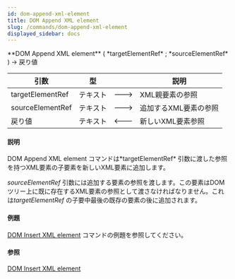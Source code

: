```yaml
---
id: dom-append-xml-element
title: DOM Append XML element
slug: /commands/dom-append-xml-element
displayed_sidebar: docs
---
```


<!--REF #_command_.DOM Append XML element.Syntax-->**DOM Append XML element** ( *targetElementRef* ; *sourceElementRef* ) -> 戻り値<!-- END REF-->
<!--REF #_command_.DOM Append XML element.Params-->
| 引数 | 型 |  | 説明 |
| --- | --- | --- | --- |
| targetElementRef | テキスト | &#x1F852; | XML親要素の参照 |
| sourceElementRef | テキスト | &#x1F852; | 追加するXML要素の参照 |
| 戻り値 | テキスト | &#x1F850; | 新しいXML要素参照 |

<!-- END REF-->

#### 説明 

<!--REF #_command_.DOM Append XML element.Summary-->DOM Append XML element コマンドは*targetElementRef* 引数に渡した参照を持つXML要素の子要素を新しいXML要素に追加します。<!-- END REF--> 

*sourceElementRef* 引数には追加する要素の参照を渡します。この要素はDOMツリー上に既に存在するXML要素の参照として渡さなければなりません。これは*targetElementRef* の子要中最後の既存の要素の後に追加されます。

#### 例題 

[DOM Insert XML element](dom-insert-xml-element.md "DOM Insert XML element") コマンドの例題を参照してください。

#### 参照 

[DOM Insert XML element](dom-insert-xml-element.md)  